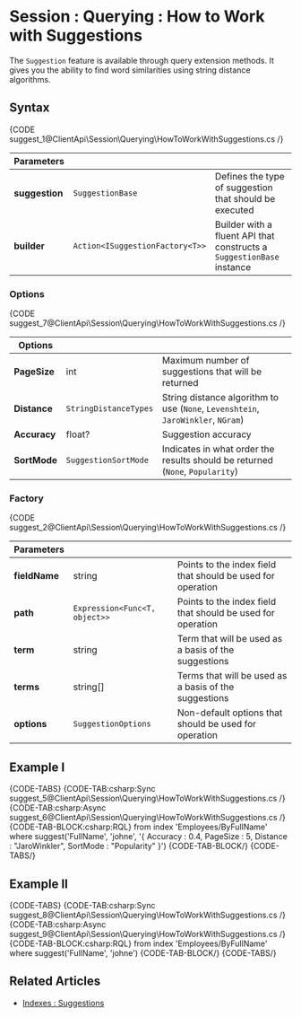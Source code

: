 # Session : Querying : How to Work with Suggestions

The `Suggestion` feature is available through query extension methods. It gives you the ability to find word similarities using string distance algorithms.

## Syntax

{CODE suggest_1@ClientApi\Session\Querying\HowToWorkWithSuggestions.cs /}

| Parameters | | |
| ------------- | ------------- | ----- |
| **suggestion** | `SuggestionBase`  | Defines the type of suggestion that should be executed |
| **builder** | `Action<ISuggestionFactory<T>>` | Builder with a fluent API that constructs a `SuggestionBase` instance |

### Options

{CODE suggest_7@ClientApi\Session\Querying\HowToWorkWithSuggestions.cs /}

| Options | | |
| ------------- | ------------- | ----- |
| **PageSize** | int | Maximum number of suggestions that will be returned |
| **Distance** | `StringDistanceTypes` | String distance algorithm to use (`None`, `Levenshtein`, `JaroWinkler`, `NGram`) |
| **Accuracy** | float? | Suggestion accuracy |
| **SortMode** | `SuggestionSortMode` | Indicates in what order the results should be returned (`None`, `Popularity`) |

### Factory

{CODE suggest_2@ClientApi\Session\Querying\HowToWorkWithSuggestions.cs /}

| Parameters | | |
| ------------- | ------------- | ----- |
| **fieldName** | string | Points to the index field that should be used for operation |
| **path** | `Expression<Func<T, object>>` | Points to the index field that should be used for operation |
| **term** | string | Term that will be used as a basis of the suggestions |
| **terms** | string[] | Terms that will be used as a basis of the suggestions |
| **options** | `SuggestionOptions` | Non-default options that should be used for operation |

## Example I

{CODE-TABS}
{CODE-TAB:csharp:Sync suggest_5@ClientApi\Session\Querying\HowToWorkWithSuggestions.cs /}
{CODE-TAB:csharp:Async suggest_6@ClientApi\Session\Querying\HowToWorkWithSuggestions.cs /}
{CODE-TAB-BLOCK:csharp:RQL}
from index 'Employees/ByFullName' 
where suggest('FullName', 'johne', '{ Accuracy : 0.4, PageSize : 5, Distance : "JaroWinkler", SortMode : "Popularity" }')
{CODE-TAB-BLOCK/}
{CODE-TABS/}

## Example II

{CODE-TABS}
{CODE-TAB:csharp:Sync suggest_8@ClientApi\Session\Querying\HowToWorkWithSuggestions.cs /}
{CODE-TAB:csharp:Async suggest_9@ClientApi\Session\Querying\HowToWorkWithSuggestions.cs /}
{CODE-TAB-BLOCK:csharp:RQL}
from index 'Employees/ByFullName' 
where suggest('FullName', 'johne')
{CODE-TAB-BLOCK/}
{CODE-TABS/}

## Related Articles

- [Indexes : Suggestions](../../../indexes/querying/suggestions)
